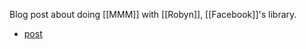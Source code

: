 Blog post about doing [[MMM]] with [[Robyn]], [[Facebook]]'s library.

- [post](https://towardsdatascience.com/automated-marketing-mix-modeling-with-facebooks-robyn-fd79e60b489d)